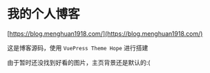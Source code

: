 # 我的个人博客

[https://blog.menghuan1918.com/](https://blog.menghuan1918.com/)

这是博客源码，使用 `VuePress Theme Hope` 进行搭建

由于暂时还没找到好看的图片，主页背景还是默认的:(
